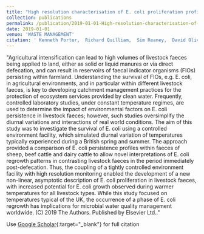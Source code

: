 ```yaml
---
title: "High resolution characterisation of E. coli proliferation profiles in livestock faeces"
collection: publications
permalink: /publication/2019-01-01-High-resolution-characterisation-of-E-coli-proliferation-profiles-in-livestock-faeces
date: 2019-01-01
venue: 'WASTE MANAGEMENT'
citation: ' Kenneth Porter,  Richard Quilliam,  Sim Reaney,  David Oliver, &quot;High resolution characterisation of E. coli proliferation profiles in livestock faeces.&quot; WASTE MANAGEMENT, 2019.'
---
```

"Agricultural intensification can lead to high volumes of livestock faeces being applied to land, either as solid or liquid manures or via direct defecation, and can result in reservoirs of faecal indicator organisms (FIOs) persisting within farmland. Understanding the survival of FIOs, e.g. E. coli, in agricultural environments, and in particular within different livestock faeces, is key to developing catchment management practices for the protection of ecosystem services provided by clean water. Frequently, controlled laboratory studies, under constant temperature regimes, are used to determine the impact of environmental factors on E. coli persistence in livestock faeces; however, such studies oversimplify the diurnal variations and interactions of real world conditions. The aim of this study was to investigate the survival of E. coli using a controlled environment facility, which simulated diurnal variation of temperatures typically experienced during a British spring and summer. The approach provided a comparison of E. coli persistence profiles within faeces of sheep, beef cattle and dairy cattle to allow novel interpretations of E. coli regrowth patterns in contrasting livestock faeces in the period immediately post-defecation. Thus, the coupling of a tightly controlled environment facility with high resolution monitoring enabled the development of a new non-linear, asymptotic description of E. coli proliferation in livestock faeces, with increased potential for E. coli growth observed during warmer temperatures for all livestock types. While this study focused on temperatures typical of the UK, the occurrence of a phase of E. coli regrowth has implications for microbial water quality management worldwide. (C) 2019 The Authors. Published by Elsevier Ltd.."

Use [Google Scholar](https://scholar.google.com/scholar?q=High+resolution+characterisation+of+E.+coli+proliferation+profiles+in+livestock+faeces){:target="_blank"} for full citation